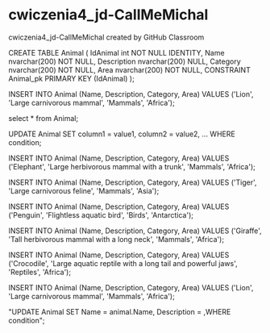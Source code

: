 # cwiczenia4_jd-CallMeMichal
cwiczenia4_jd-CallMeMichal created by GitHub Classroom

CREATE TABLE Animal (
    IdAnimal int  NOT NULL IDENTITY,
    Name nvarchar(200)  NOT NULL,
    Description nvarchar(200)  NULL,
    Category nvarchar(200)  NOT NULL,
    Area nvarchar(200)  NOT NULL,
    CONSTRAINT Animal_pk PRIMARY KEY  (IdAnimal)
);



INSERT INTO Animal (Name, Description, Category, Area)
VALUES ('Lion', 'Large carnivorous mammal', 'Mammals', 'Africa');


select * from Animal;

UPDATE Animal
SET column1 = value1, column2 = value2, ...
WHERE condition;

INSERT INTO Animal (Name, Description, Category, Area)
VALUES ('Elephant', 'Large herbivorous mammal with a trunk', 'Mammals', 'Africa');

INSERT INTO Animal (Name, Description, Category, Area)
VALUES ('Tiger', 'Large carnivorous feline', 'Mammals', 'Asia');

INSERT INTO Animal (Name, Description, Category, Area)
VALUES ('Penguin', 'Flightless aquatic bird', 'Birds', 'Antarctica');

INSERT INTO Animal (Name, Description, Category, Area)
VALUES ('Giraffe', 'Tall herbivorous mammal with a long neck', 'Mammals', 'Africa');

INSERT INTO Animal (Name, Description, Category, Area)
VALUES ('Crocodile', 'Large aquatic reptile with a long tail and powerful jaws', 'Reptiles', 'Africa');




INSERT INTO Animal (Name, Description, Category, Area)
VALUES ('Lion', 'Large carnivorous mammal', 'Mammals', 'Africa');



"UPDATE Animal SET Name = animal.Name, Description = ,WHERE condition";
